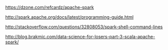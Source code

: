 https://dzone.com/refcardz/apache-spark

http://spark.apache.org/docs/latest/programming-guide.html


http://stackoverflow.com/questions/32808053/spark-shell-command-lines

http://blog.brakmic.com/data-science-for-losers-part-3-scala-apache-spark/